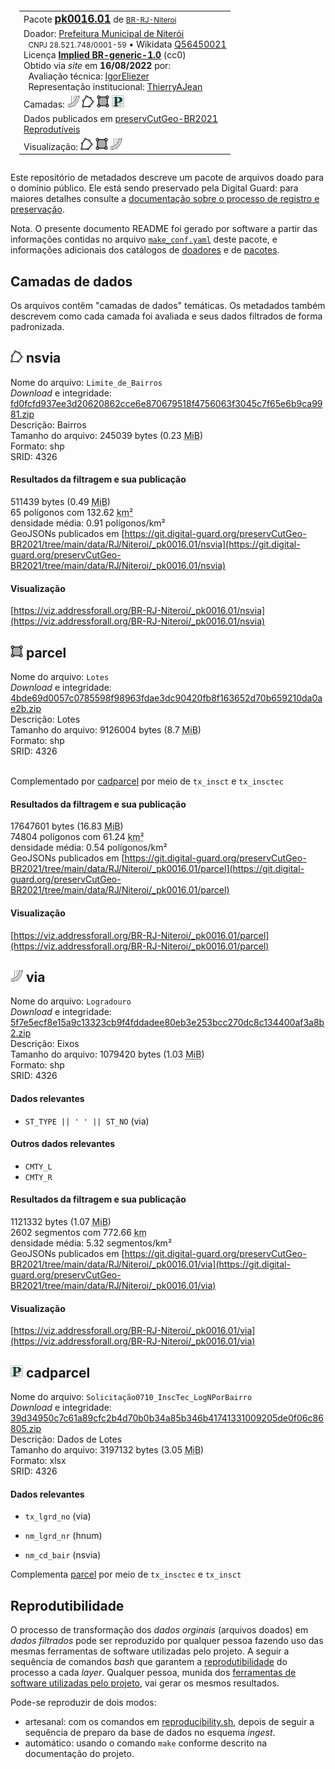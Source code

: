 <aside>
<table align="right" style="padding: 1em">
<tr><td>Pacote <a target="_git" title="link canônico para o git deste pacote" href="https://git.digital-guard.org/preserv-BR/blob/main/data/RJ/Niteroi/_pk0016.01"><big><b>pk0016.01</b></big></a> de <small><a target="_osmcodes" title="Jurisdição" href="https://afa.codes/BR-RJ-Niteroi">BR-RJ-Niteroi</a></small>
</td></tr>
<tr><td>
Doador: <a rel="external" target="_doador" href="http://www.niteroi.rj.gov.br/">Prefeitura Municipal de Niterói</a>
<br/>&nbsp; <small>CNPJ 28.521.748/0001-59</small> • Wikidata <a rel="external" target="_doador" title="link descritor Wikidata do doador" href="https://www.wikidata.org/wiki/Q56450021">Q56450021</a></small><br/>
Licença <a rel="external" target="_doador" href="https://git.digital-guard.org/licenses/blob/master/reports/implied-br-generic-v1.md"><b>Implied BR-generic-1.0</b></a> (cc0)<br/>
Obtido via <i>site</i> em <b>16/08/2022</b> por:
<br/>&nbsp; Avaliação técnica: <a rel="external" target="_gitPerson" title="usuário Git" href="https://github.com/IgorEliezer">IgorEliezer</a>
<br/>&nbsp; Representação institucional: <a rel="external" target="_gitPerson" title="usuário Git" href="https://github.com/ThierryAJean">ThierryAJean</a><br/>
</td></tr>
<tr><td>Camadas: <a title="via" href="#-via"><img src="https://raw.githubusercontent.com/digital-guard/preserv/main/docs/assets/layerIcon-via.png" alt="via" width="20"/></a> <a title="nsvia" href="#-nsvia"><img src="https://raw.githubusercontent.com/digital-guard/preserv/main/docs/assets/layerIcon-nsvia.png" alt="nsvia" width="20"/></a> <a title="parcel" href="#-parcel"><img src="https://raw.githubusercontent.com/digital-guard/preserv/main/docs/assets/layerIcon-parcel.png" alt="parcel" width="20"/></a> <a title="cadparcel" href="#-cadparcel"><img src="https://raw.githubusercontent.com/digital-guard/preserv/main/docs/assets/layerIcon-cadparcel.png" alt="cadparcel" width="20"/></a> </td></tr>
<tr><td>Dados publicados em <a href="https://git.digital-guard.org/preservCutGeo-BR2021/tree/main/data/RJ/Niteroi/_pk0016.01">preservCutGeo-BR2021</a><br/><a href="#reprodutibilidade">Reprodutíveis</a></td></tr>
<tr><td>Visualização: <a title="nsvia" href="https://viz.addressforall.org/BR-RJ-Niteroi/_pk0016.01/nsvia"><img src="https://raw.githubusercontent.com/digital-guard/preserv/main/docs/assets/layerIcon-nsvia.png" alt="nsvia" width="20"/></a> <a title="parcel" href="https://viz.addressforall.org/BR-RJ-Niteroi/_pk0016.01/parcel"><img src="https://raw.githubusercontent.com/digital-guard/preserv/main/docs/assets/layerIcon-parcel.png" alt="parcel" width="20"/></a> <a title="via" href="https://viz.addressforall.org/BR-RJ-Niteroi/_pk0016.01/via"><img src="https://raw.githubusercontent.com/digital-guard/preserv/main/docs/assets/layerIcon-via.png" alt="via" width="20"/></a> </td></tr>
</table>
</aside>

<section>

Este repositório de metadados descreve um pacote de arquivos doado para o domínio público. Ele está sendo preservado pela Digital Guard: para maiores detalhes consulte a [documentação sobre o processo de registro e preservação](https://wiki.addressforall.org/doc/Documentação_Digital-guard).

Nota. O presente documento README foi gerado por software a partir das informações contidas no arquivo [`make_conf.yaml`](https://git.digital-guard.org/preserv-BR/blob/main/data/RJ/Niteroi/_pk0016.01/make_conf.yaml) deste pacote, e informações adicionais dos catálogos de [doadores](https://git.digital-guard.org/preserv-BR/blob/main/data/donor.csv) e de [pacotes](https://git.digital-guard.org/preserv-BR/blob/main/data/donatedPack.csv).

# Camadas de dados

Os arquivos contêm "camadas de dados" temáticas. Os metadados também descrevem como cada camada foi avaliada e seus dados filtrados de forma padronizada.

## <img src="https://raw.githubusercontent.com/digital-guard/preserv/main/docs/assets/layerIcon-nsvia.png" alt="nsvia" width="20"/> nsvia

Nome do arquivo: `Limite_de_Bairros`<br/>*Download* e integridade: [fd0fcfd937ee3d20620862cce6e870679518f4756063f3045c7f65e6b9ca9981.zip](http://dl.digital-guard.org/fd0fcfd937ee3d20620862cce6e870679518f4756063f3045c7f65e6b9ca9981.zip)<br/>Descrição: Bairros<br/>Tamanho do arquivo: 245039 bytes (0.23 <abbr title="mebibyte">MiB</abbr>)<br/>Formato: shp<br/>SRID: 4326

#### Resultados da filtragem e sua publicação
511439 bytes (0.49 <abbr title="mebibyte">MiB</abbr>)<br/>65 polígonos com 132.62 <abbr title="quilômetros quadrados">km²</abbr><br/>densidade média: 0.91 polígonos/km²<br/>GeoJSONs publicados em [https://git.digital-guard.org/preservCutGeo-BR2021/tree/main/data/RJ/Niteroi/_pk0016.01/nsvia](https://git.digital-guard.org/preservCutGeo-BR2021/tree/main/data/RJ/Niteroi/_pk0016.01/nsvia)

#### Visualização
[https://viz.addressforall.org/BR-RJ-Niteroi/_pk0016.01/nsvia](https://viz.addressforall.org/BR-RJ-Niteroi/_pk0016.01/nsvia)
## <img src="https://raw.githubusercontent.com/digital-guard/preserv/main/docs/assets/layerIcon-parcel.png" alt="parcel" width="20"/> parcel

Nome do arquivo: `Lotes`<br/>*Download* e integridade: [4bde69d0057c0785598f98963fdae3dc90420fb8f163652d70b659210da0ae2b.zip](http://dl.digital-guard.org/4bde69d0057c0785598f98963fdae3dc90420fb8f163652d70b659210da0ae2b.zip)<br/>Descrição: Lotes<br/>Tamanho do arquivo: 9126004 bytes (8.7 <abbr title="mebibyte">MiB</abbr>)<br/>Formato: shp<br/>SRID: 4326

<br/>Complementado por [cadparcel](#-cadparcel) por meio de `tx_insct` e `tx_insctec`

#### Resultados da filtragem e sua publicação
17647601 bytes (16.83 <abbr title="mebibyte">MiB</abbr>)<br/>74804 polígonos com 61.24 <abbr title="quilômetros quadrados">km²</abbr><br/>densidade média: 0.54 polígonos/km²<br/>GeoJSONs publicados em [https://git.digital-guard.org/preservCutGeo-BR2021/tree/main/data/RJ/Niteroi/_pk0016.01/parcel](https://git.digital-guard.org/preservCutGeo-BR2021/tree/main/data/RJ/Niteroi/_pk0016.01/parcel)

#### Visualização
[https://viz.addressforall.org/BR-RJ-Niteroi/_pk0016.01/parcel](https://viz.addressforall.org/BR-RJ-Niteroi/_pk0016.01/parcel)
## <img src="https://raw.githubusercontent.com/digital-guard/preserv/main/docs/assets/layerIcon-via.png" alt="via" width="20"/> via

Nome do arquivo: `Logradouro`<br/>*Download* e integridade: [5f7e5ecf8e15a9c13323cb9f4fddadee80eb3e253bcc270dc8c134400af3a8b2.zip](http://dl.digital-guard.org/5f7e5ecf8e15a9c13323cb9f4fddadee80eb3e253bcc270dc8c134400af3a8b2.zip)<br/>Descrição: Eixos<br/>Tamanho do arquivo: 1079420 bytes (1.03 <abbr title="mebibyte">MiB</abbr>)<br/>Formato: shp<br/>SRID: 4326

#### Dados relevantes
* `ST_TYPE || ' ' || ST_NO` (via)

#### Outros dados relevantes
* `CMTY_L`
* `CMTY_R`

#### Resultados da filtragem e sua publicação
1121332 bytes (1.07 <abbr title="mebibyte">MiB</abbr>)<br/>2602 segmentos com 772.66 <abbr title="quilômetros">km</abbr><br/>densidade média: 5.32 segmentos/km²<br/>GeoJSONs publicados em [https://git.digital-guard.org/preservCutGeo-BR2021/tree/main/data/RJ/Niteroi/_pk0016.01/via](https://git.digital-guard.org/preservCutGeo-BR2021/tree/main/data/RJ/Niteroi/_pk0016.01/via)

#### Visualização
[https://viz.addressforall.org/BR-RJ-Niteroi/_pk0016.01/via](https://viz.addressforall.org/BR-RJ-Niteroi/_pk0016.01/via)
## <img src="https://raw.githubusercontent.com/digital-guard/preserv/main/docs/assets/layerIcon-cadparcel.png" alt="cadparcel" width="20"/> cadparcel

Nome do arquivo: `Solicitação0710_InscTec_LogNPorBairro`<br/>*Download* e integridade: [39d34950c7c61a89cfc2b4d70b0b34a85b346b41741331009205de0f06c86805.zip](http://dl.digital-guard.org/39d34950c7c61a89cfc2b4d70b0b34a85b346b41741331009205de0f06c86805.zip)<br/>Descrição: Dados de Lotes<br/>Tamanho do arquivo: 3197132 bytes (3.05 <abbr title="mebibyte">MiB</abbr>)<br/>Formato: xlsx<br/>SRID: 4326

#### Dados relevantes
* `tx_lgrd_no` (via)

* `nm_lgrd_nr` (hnum)

* `nm_cd_bair` (nsvia)

Complementa [parcel](#-parcel) por meio de `tx_insctec` e `tx_insct`

</section>
<section>

# Reprodutibilidade

O processo de transformação dos *dados orginais* (arquivos doados) em *dados filtrados* pode ser reproduzido por qualquer pessoa fazendo uso das mesmas ferramentas de software utilizadas pelo projeto. A seguir a sequência de comandos *bash* que garantem a [reprodutibilidade](https://en.wikipedia.org/wiki/Reproducibility) do processo a cada *layer*. Qualquer pessoa, munida dos [ferramentas de software utilizadas pelo projeto](https://git.AddressForAll.org/suporte/blob/master/docs/pt/infra.md#ambientes-e-ferramentas-de-uso-geral), vai gerar os mesmos resultados.

Pode-se reproduzir de dois modos:
* artesanal: com os comandos em [reproducibility.sh](https://git.digital-guard.org/preserv-BR/blob/main/data/RJ/Niteroi/_pk0016.01/reproducibility.sh), depois de seguir a sequência de preparo da base de dados no esquema *ingest*.
* automático: usando o comando `make` conforme descrito na documentação do projeto.

</section>

